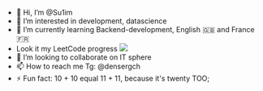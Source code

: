 
- 👋 Hi, I’m @Su1im
- 👀 I’m interested in development, datascience
- 🌱 I’m currently learning Backend-development, English 🇬🇧 and France🇫🇷
- Look it my LeetCode progress
  ![](https://leetcard.jacoblin.cool/Su1im?border=0&radius=20)
- 💞️ I’m looking to collaborate on IT sphere
- 📫 How to reach me Tg: @densergch
- ⚡ Fun fact: 10 + 10 equal 11 + 11, because it's twenty TOO;

<!---
Su1im/Su1im is a ✨ special ✨ repository because its `README.md` (this file) appears on your GitHub profile.
You can click the Preview link to take a look at your changes.
--->
